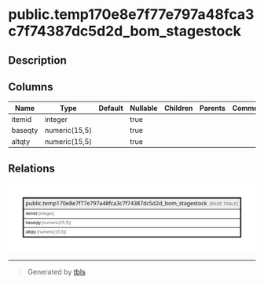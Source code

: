 # public.temp170e8e7f77e797a48fca3c7f74387dc5d2d_bom_stagestock

## Description

## Columns

| Name | Type | Default | Nullable | Children | Parents | Comment |
| ---- | ---- | ------- | -------- | -------- | ------- | ------- |
| itemid | integer |  | true |  |  |  |
| baseqty | numeric(15,5) |  | true |  |  |  |
| altqty | numeric(15,5) |  | true |  |  |  |

## Relations

![er](public.temp170e8e7f77e797a48fca3c7f74387dc5d2d_bom_stagestock.svg)

---

> Generated by [tbls](https://github.com/k1LoW/tbls)
